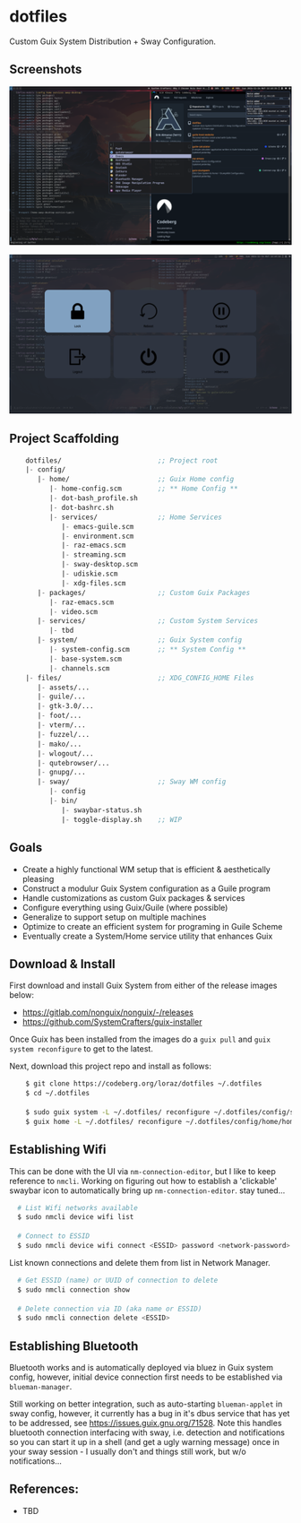 # dotfiles

Custom Guix System Distribution + Sway Configuration.


## Screenshots

![View 1](files/assets/screenshots/guix-sway-exhibit-1__2024-11-24.png)

![View 2](files/assets/screenshots/guix-sway-exhibit-2__2024-11-24.png)


## Project Scaffolding

```scm
    dotfiles/                        ;; Project root
    |- config/
       |- home/                      ;; Guix Home config
          |- home-config.scm         ;; ** Home Config **
          |- dot-bash_profile.sh               
          |- dot-bashrc.sh
          |- services/               ;; Home Services
             |- emacs-guile.scm
             |- environment.scm
             |- raz-emacs.scm
             |- streaming.scm
             |- sway-desktop.scm
             |- udiskie.scm
             |- xdg-files.scm
       |- packages/                  ;; Custom Guix Packages
          |- raz-emacs.scm
          |- video.scm
       |- services/                  ;; Custom System Services
          |- tbd
       |- system/                    ;; Guix System config
          |- system-config.scm       ;; ** System Config **
          |- base-system.scm
          |- channels.scm
    |- files/                        ;; XDG_CONFIG_HOME Files
       |- assets/...
       |- guile/...
       |- gtk-3.0/...
       |- foot/...
       |- vterm/...
       |- fuzzel/...
       |- mako/...
       |- wlogout/...
       |- qutebrowser/...
       |- gnupg/...    
       |- sway/                      ;; Sway WM config
          |- config
          |- bin/
             |- swaybar-status.sh
             |- toggle-display.sh    ;; WIP
```


## Goals

 - Create a highly functional WM setup that is efficient & aesthetically pleasing 
 - Construct a modulur Guix System configuration as a Guile program
 - Handle customizations as custom Guix packages & services
 - Configure everything using Guix/Guile (where possible)
 - Generalize to support setup on multiple machines
 - Optimize to create an efficient system for programing in Guile Scheme
 - Eventually create a System/Home service utility that enhances Guix   


## Download & Install

First download and install Guix System from either of the release images below:
    
 - https://gitlab.com/nonguix/nonguix/-/releases
 - https://github.com/SystemCrafters/guix-installer

Once Guix has been installed from the images do a `guix pull` and `guix system reconfigure`
to get to the latest.

Next, download this project repo and install as follows:

```bash
    $ git clone https://codeberg.org/loraz/dotfiles ~/.dotfiles
    $ cd ~/.dotfiles

    $ sudo guix system -L ~/.dotfiles/ reconfigure ~/.dotfiles/config/system/system-config.scm
    $ guix home -L ~/.dotfiles/ reconfigure ~/.dotfiles/config/home/home-config.scm
```


## Establishing Wifi

This can be done with the UI via `nm-connection-editor`, but I like to keep reference to `nmcli`.
Working on figuring out how to establish a 'clickable' swaybar icon to automatically bring up
`nm-connection-editor`.
stay tuned...

```bash
  # List Wifi networks available
  $ sudo nmcli device wifi list

  # Connect to ESSID
  $ sudo nmcli device wifi connect <ESSID> password <network-password>
```

List known connections and delete them from list in Network Manager.

```bash
  # Get ESSID (name) or UUID of connection to delete
  $ sudo nmcli connection show

  # Delete connection via ID (aka name or ESSID)
  $ sudo nmcli connection delete <ESSID>
```


## Establishing Bluetooth

Bluetooth works and is automatically deployed via bluez in Guix system config, however, initial
device connection first needs to be established via `blueman-manager`.

Still working on better integration, such as auto-starting `blueman-applet` in sway config, however, it
currently has a bug in it's dbus service that has yet to be addressed, see
https://issues.guix.gnu.org/71528. Note this handles bluetooth connection interfacing with sway, i.e.
detection and notifications so you can start it up in a shell (and get a ugly warning message) once
in your sway session - I usually don't and things still work, but w/o notifications...


## References:

  - TBD
